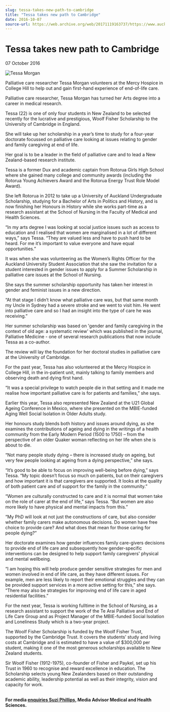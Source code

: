 ```yaml
---
slug: tessa-takes-new-path-to-cambridge
title: "Tessa takes new path to Cambridge"
date: 2016-10-07
source-url: https://web.archive.org/web/20171119163737/https://www.auckland.ac.nz/en/about/news-events-and-notices/news/news-2016/10/tessa-takes-new-path-to-cambridge.html
---
```

Tessa takes new path to Cambridge
=================================

07 October 2016

![Tessa Morgan](https://www.auckland.ac.nz/en/about/news-events-and-notices/news/news-2016/10/tessa-takes-new-path-to-cambridge/_jcr_content/par/textimage/image.img.jpg/1475806787449.jpg "Tessa Morgan")

Palliative care researcher Tessa Morgan volunteers at the Mercy Hospice in College Hill to help out and gain first-hand experience of end-of-life care.

Palliative care researcher, Tessa Morgan has turned her Arts degree into a career in medical research.

Tessa (22) is one of only four students in New Zealand to be selected recently for the lucrative and prestigious, Woolf Fisher Scholarship to the University of Cambridge in England.

She will take up her scholarship in a year’s time to study for a four-year doctorate focussed on palliative care looking at issues relating to gender and family caregiving at end of life.

Her goal is to be a leader in the field of palliative care and to lead a New Zealand-based research institute.

Tessa is a former Dux and academic captain from Rotorua Girls High School where she gained many college and community awards (including the Rotorua Young Achievers Award and the Rotorua Energy Trust Role Model Award).

She left Rotorua in 2012 to take up a University of Auckland Undergraduate Scholarship, studying for a Bachelor of Arts in Politics and History, and is now finishing her Honours in History while she works part-time as a research assistant at the School of Nursing in the Faculty of Medical and Health Sciences.

“In my arts degree I was looking at social justice issues such as access to education and I realised that women are marginalised in a lot of different ways,” says Tessa. “They are valued less and have to push hard to be heard. For me it’s important to value everyone and have equal opportunities.”

It was when she was volunteering as the Women’s Rights Officer for the Auckland University Student Association that she saw the invitation for a student interested in gender issues to apply for a Summer Scholarship in palliative care issues at the School of Nursing.

She says the summer scholarship opportunity has taken her interest in gender and feminist issues in a new direction.

“At that stage I didn’t know what palliative care was, but that same month my Uncle in Sydney had a severe stroke and we went to visit him. He went into palliative care and so I had an insight into the type of care he was receiving.”

Her summer scholarship was based on 'gender and family caregiving in the context of old age: a systematic review' which was published in the journal, Palliative Medicine - one of several research publications that now include Tessa as a co-author.

The review will lay the foundation for her doctoral studies in palliative care at the University of Cambridge.

For the past year, Tessa has also volunteered at the Mercy Hospice in College Hill, in the in-patient unit, mainly talking to family members and observing death and dying first hand.

“It was a special privilege to watch people die in that setting and it made me realise how important palliative care is for patients and families,” she says.

Earlier this year, Tessa also represented New Zealand at the U21 Global Ageing Conference in Mexico, where she presented on the MBIE-funded Aging Well Social Isolation in Older Adults study.

Her honours study blends both history and issues around dying, as she examines the contributions of ageing and dying in the writings of a health community from the Early Modern Period (1500 to 1750) – from the perspective of an older Quaker woman reflecting on her life when she is about to die.

“Not many people study dying – there is increased study on ageing, but very few people looking at ageing from a dying perspective,” she says.

“It’s good to be able to focus on improving well-being before dying,” says Tessa. “My topic doesn’t focus so much on patients, but on their caregivers and how important it is that caregivers are supported. It looks at the quality of both patient care and of support for the family in the community.”

“Women are culturally constructed to care and it is normal that women take on the role of carer at the end of life,” says Tessa. “But women are also more likely to have physical and mental impacts from this.”

“My PhD will look at not just the constructions of care, but also consider whether family carers make autonomous decisions. Do women have free choice to provide care? And what does that mean for those caring for people dying?”

Her doctorate examines how gender influences family care-givers decisions to provide end of life care and subsequently how gender-specific interventions can be designed to help support family caregivers' physical and mental wellbeing.

“I am hoping this will help produce gender sensitive strategies for men and women involved in end of life care, as they have different issues. For example, men are less likely to report their emotional struggles and they can be provided support services in a more active setting for this,” she says. “There may also be strategies for improving end of life care in aged residential facilities.”

For the next year, Tessa is working fulltime in the School of Nursing, as a research assistant to support the work of the Te Arai Palliative and End of Life Care Group and as Project Manager of the MBIE-funded Social Isolation and Loneliness Study which is a two-year project.

The Woolf Fisher Scholarship is funded by the Woolf Fisher Trust, supported by the Cambridge Trust. It covers the students’ study and living costs at Cambridge and is estimated to have a value of $300,000 per student, making it one of the most generous scholarships available to New Zealand students.

Sir Woolf Fisher (1912-1975), co-founder of Fisher and Paykel, set up his Trust in 1960 to recognise and reward excellence in education. The Scholarship selects young New Zealanders based on their outstanding academic ability, leadership potential as well as their integrity, vision and capacity for work.  
 

**For media [enquiries Suzi Phillips,](mailto:s.phillips@auckland.ac.nz) Media Advisor Medical and Health Sciences.**